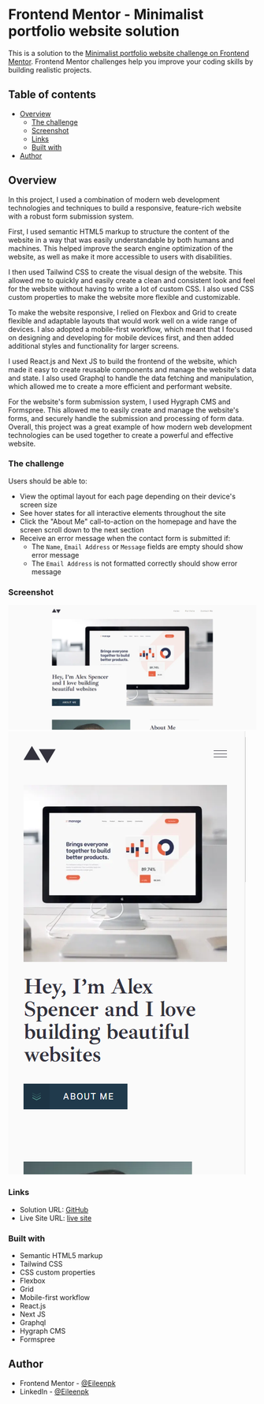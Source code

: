 # Frontend Mentor - Minimalist portfolio website solution

This is a solution to the [Minimalist portfolio website challenge on Frontend Mentor](https://www.frontendmentor.io/challenges/minimalist-portfolio-website-LMy-ZRyiE). Frontend Mentor challenges help you improve your coding skills by building realistic projects. 
## Table of contents

- [Overview](#overview)
  - [The challenge](#the-challenge)
  - [Screenshot](#screenshot)
  - [Links](#links)
  - [Built with](#built-with)
- [Author](#author)

## Overview

In this project, I used a combination of modern web development technologies and techniques to build a responsive, feature-rich website with a robust form submission system.

First, I used semantic HTML5 markup to structure the content of the website in a way that was easily understandable by both humans and machines. This helped improve the search engine optimization of the website, as well as make it more accessible to users with disabilities.

I then used Tailwind CSS to create the visual design of the website. This allowed me to quickly and easily create a clean and consistent look and feel for the website without having to write a lot of custom CSS. I also used CSS custom properties to make the website more flexible and customizable.

To make the website responsive, I relied on Flexbox and Grid to create flexible and adaptable layouts that would work well on a wide range of devices. I also adopted a mobile-first workflow, which meant that I focused on designing and developing for mobile devices first, and then added additional styles and functionality for larger screens.

I used React.js and Next JS to build the frontend of the website, which made it easy to create reusable components and manage the website's data and state. I also used Graphql to handle the data fetching and manipulation, which allowed me to create a more efficient and performant website.

For the website's form submission system, I used Hygraph CMS and Formspree. This allowed me to easily create and manage the website's forms, and securely handle the submission and processing of form data. Overall, this project was a great example of how modern web development technologies can be used together to create a powerful and effective website.

### The challenge

Users should be able to:

- View the optimal layout for each page depending on their device's screen size
- See hover states for all interactive elements throughout the site
- Click the "About Me" call-to-action on the homepage and have the screen scroll down to the next section
- Receive an error message when the contact form is submitted if:
  - The `Name`, `Email Address` or `Message` fields are empty should show error message
  - The `Email Address` is not formatted correctly should show error message
### Screenshot

![screen shot of full screen webpage](https://github.com/Eileenpk/Minimalist-portfolio-website/blob/main/public/images/full-website.png)
![screen shot of mobile webpage](https://github.com/Eileenpk/Minimalist-portfolio-website/blob/main/public/images/mobile.png)
### Links

- Solution URL: [GitHub](https://github.com/Eileenpk/Minimalist-portfolio-website)
- Live Site URL: [live site](https://minimalist-portfolio-website-6lc8k28hk-eileenpk.vercel.app/)

### Built with

- Semantic HTML5 markup
- Tailwind CSS
- CSS custom properties
- Flexbox
- Grid
- Mobile-first workflow
- React.js
- Next JS
- Graphql
- Hygraph CMS
- Formspree

## Author

- Frontend Mentor - [@Eileenpk](https://www.frontendmentor.io/profile/Eileenpk)
- LinkedIn - [@Eileenpk](www.linkedin.com/in/eileen-dangelo)
